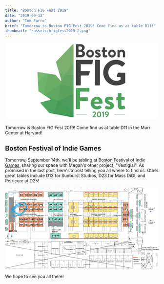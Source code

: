 ```yaml
---
title: "Boston FIG Fest 2019"
date: "2019-09-13"
author: "Tom Farro"
brief: "Tomorrow is Boston FIG Fest 2019! Come find us at table D11!"
thumbnail: "/assets/bfigfest2019-2.png"
---
```


![events](../assets/bfigfest2019-2.png)

Tomorrow is Boston FIG Fest 2019! Come find us at table D11 in the Murr Center at Harvard!

<!--more-->

## Boston Festival of Indie Games

Tomorrow, September 14th, we'll be tabling at [Boston Festival of Indie Games][bfig], sharing our space with Megan's other project, "Vestigial". 
As promised in the last post, here's a post telling you all where to find us. Other great tables include D13 for Sunburst Studios, D23 for Mass DiGI, and Petricore at D25!

![map](../assets/bfig-2019-map.png)

We hope to see you all there!


[garden]: ../games/garden

[bfig]: https://www.bostonfig.com/

